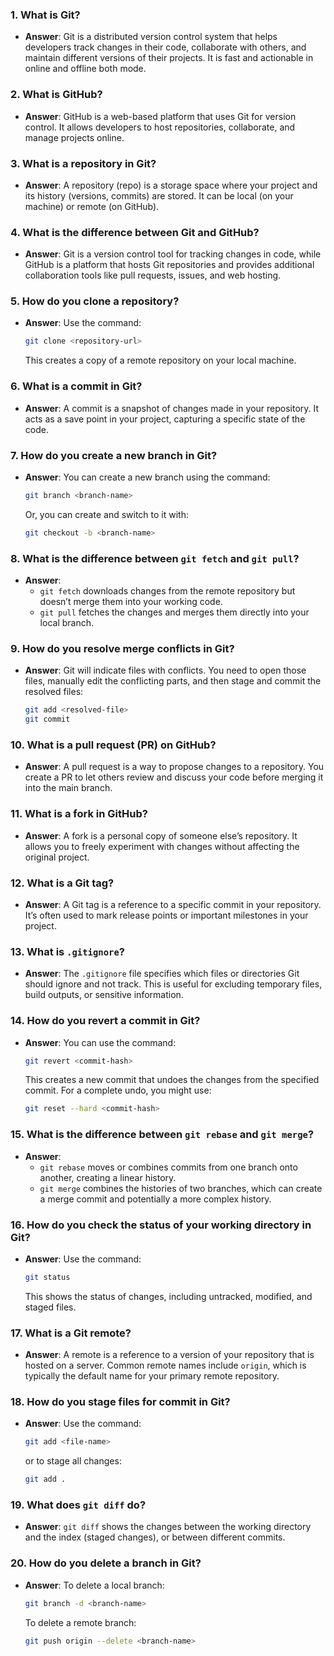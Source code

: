 ### 1. **What is Git?**
   - **Answer**: Git is a distributed version control system that helps developers track changes in their code, collaborate with others, and maintain different versions of their projects. It is fast and actionable in online and offline both mode.

### 2. **What is GitHub?**
   - **Answer**: GitHub is a web-based platform that uses Git for version control. It allows developers to host repositories, collaborate, and manage projects online.

### 3. **What is a repository in Git?**
   - **Answer**: A repository (repo) is a storage space where your project and its history (versions, commits) are stored. It can be local (on your machine) or remote (on GitHub).

### 4. **What is the difference between Git and GitHub?**
   - **Answer**: Git is a version control tool for tracking changes in code, while GitHub is a platform that hosts Git repositories and provides additional collaboration tools like pull requests, issues, and web hosting.

### 5. **How do you clone a repository?**
   - **Answer**: Use the command:
     ```bash
     git clone <repository-url>
     ```
     This creates a copy of a remote repository on your local machine.

### 6. **What is a commit in Git?**
   - **Answer**: A commit is a snapshot of changes made in your repository. It acts as a save point in your project, capturing a specific state of the code.

### 7. **How do you create a new branch in Git?**
   - **Answer**: You can create a new branch using the command:
     ```bash
     git branch <branch-name>
     ```
     Or, you can create and switch to it with:
     ```bash
     git checkout -b <branch-name>
     ```

### 8. **What is the difference between `git fetch` and `git pull`?**
   - **Answer**: 
     - `git fetch` downloads changes from the remote repository but doesn’t merge them into your working code.
     - `git pull` fetches the changes and merges them directly into your local branch.

### 9. **How do you resolve merge conflicts in Git?**
   - **Answer**: Git will indicate files with conflicts. You need to open those files, manually edit the conflicting parts, and then stage and commit the resolved files:
     ```bash
     git add <resolved-file>
     git commit
     ```

### 10. **What is a pull request (PR) on GitHub?**
   - **Answer**: A pull request is a way to propose changes to a repository. You create a PR to let others review and discuss your code before merging it into the main branch.

### 11. **What is a fork in GitHub?**
   - **Answer**: A fork is a personal copy of someone else’s repository. It allows you to freely experiment with changes without affecting the original project.

### 12. **What is a Git tag?**
   - **Answer**: A Git tag is a reference to a specific commit in your repository. It’s often used to mark release points or important milestones in your project.

### 13. **What is `.gitignore`?**
   - **Answer**: The `.gitignore` file specifies which files or directories Git should ignore and not track. This is useful for excluding temporary files, build outputs, or sensitive information.

### 14. **How do you revert a commit in Git?**
   - **Answer**: You can use the command:
     ```bash
     git revert <commit-hash>
     ```
     This creates a new commit that undoes the changes from the specified commit. For a complete undo, you might use:
     ```bash
     git reset --hard <commit-hash>
     ```

### 15. **What is the difference between `git rebase` and `git merge`?**
   - **Answer**: 
     - `git rebase` moves or combines commits from one branch onto another, creating a linear history.
     - `git merge` combines the histories of two branches, which can create a merge commit and potentially a more complex history.

### 16. **How do you check the status of your working directory in Git?**
   - **Answer**: Use the command:
     ```bash
     git status
     ```
     This shows the status of changes, including untracked, modified, and staged files.

### 17. **What is a Git remote?**
   - **Answer**: A remote is a reference to a version of your repository that is hosted on a server. Common remote names include `origin`, which is typically the default name for your primary remote repository.

### 18. **How do you stage files for commit in Git?**
   - **Answer**: Use the command:
     ```bash
     git add <file-name>
     ```
     or to stage all changes:
     ```bash
     git add .
     ```

### 19. **What does `git diff` do?**
   - **Answer**: `git diff` shows the changes between the working directory and the index (staged changes), or between different commits.

### 20. **How do you delete a branch in Git?**
   - **Answer**: To delete a local branch:
     ```bash
     git branch -d <branch-name>
     ```
     To delete a remote branch:
     ```bash
     git push origin --delete <branch-name>
     ```


